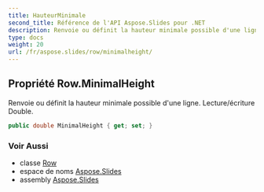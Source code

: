 ```yaml
---
title: HauteurMinimale
second_title: Référence de l'API Aspose.Slides pour .NET
description: Renvoie ou définit la hauteur minimale possible d'une ligne. Lecture/écriture Double.
type: docs
weight: 20
url: /fr/aspose.slides/row/minimalheight/
---
```


## Propriété Row.MinimalHeight

Renvoie ou définit la hauteur minimale possible d'une ligne. Lecture/écriture Double.

```csharp
public double MinimalHeight { get; set; }
```

### Voir Aussi

* classe [Row](../../row)
* espace de noms [Aspose.Slides](../../row)
* assembly [Aspose.Slides](../../../)

<!-- NE PAS ÉDITER : généré par xmldocmd pour Aspose.Slides.dll -->
